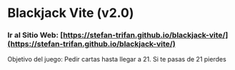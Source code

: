 # Blackjack Vite (v2.0)

### Ir al Sitio Web: [https://stefan-trifan.github.io/blackjack-vite/](https://stefan-trifan.github.io/blackjack-vite/)

Objetivo del juego: Pedir cartas hasta llegar a 21. Si te pasas de 21 pierdes
